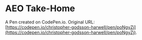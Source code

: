 # AEO Take-Home

A Pen created on CodePen.io. Original URL: [https://codepen.io/christopher-godsson-harwell/pen/poNgyZj](https://codepen.io/christopher-godsson-harwell/pen/poNgyZj).



